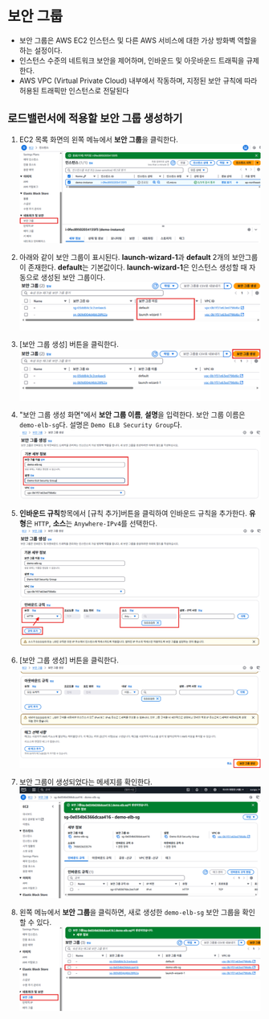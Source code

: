 # 보안 그룹
- 보안 그룹은 AWS EC2 인스턴스 및 다른 AWS 서비스에 대한 가상 방화벽 역할을 하는 설정이다.
- 인스턴스 수준의 네트워크 보안을 제어하며, 인바운드 및 아웃바운드 트래픽을 규제한다.
- AWS VPC (Virtual Private Cloud) 내부에서 작동하며, 지정된 보안 규칙에 따라 허용된 트래픽만 인스턴스로 전달된다

## 로드밸런서에 적용할 보안 그룹 생성하기
1. EC2 목록 화면의 왼쪽 메뉴에서 **보안 그룹**을 클릭한다.
   ![보안 그룹 선택](../images/4/5-1.png)

2. 아래와 같이 보안 그룹이 표시된다. **launch-wizard-1**과 **default** 2개의 보안그룹이 존재한다. **default**는 기본값이다. **launch-wizard-1**은 인스턴스 생성할 때 자동으로 생성된 보안 그룹이다.
   ![보안 그룹](../images/4/5-2.png)

3. [보안 그룹 생성] 버튼을 클릭한다.
   ![보안 그룹 생성 버튼 클릭](../images/4/5-3.png)

4. "보안 그룹 생성 화면"에서 **보안 그룹 이름**, **설명**을 입력한다. 보안 그룹 이름은 `demo-elb-sg`다. 설명은 `Demo ELB Security Group`다.
   ![보안 그룹 생성](../images/4/5-4.png)

5. **인바운드 규칙**항목에서 [규칙 추가]버튼을 클릭하여 인바운드 규칙을 추가한다. **유형**은 `HTTP`, **소스**는 `Anywhere-IPv4`를 선택한다.
   ![보안 그룹 규칙추가](../images/4/5-5.png)

6. [보안 그룹 생성] 버튼을 클릭한다.
   ![보안 그룹 생성](../images/4/5-6.png)

7. 보안 그룹이 생성되었다는 메세지를 확인한다.
   ![보안 그룹 생성 완료](../images/4/5-7.png)

8. 왼쪽 메뉴에서 **보안 그룹**을 클릭하면, 새로 생성한 `demo-elb-sg` 보안 그룹을 확인할 수 있다.
   ![보안 그룹 확인](../images/4/5-8.png)

